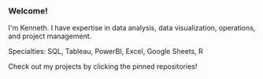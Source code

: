 ### Welcome! 

I'm Kenneth. I have expertise in data analysis, data visualization, operations, and project management. 

Specialties: SQL, Tableau, PowerBI, Excel, Google Sheets, R

Check out my projects by clicking the pinned repositories!
<!--
**kenneth-dizon/kenneth-dizon** is a ✨ _special_ ✨ repository because its `README.md` (this file) appears on your GitHub profile.

Here are some ideas to get you started:

- 🔭 I’m currently working on ...
- 🌱 I’m currently learning ...
- 👯 I’m looking to collaborate on ...
- 🤔 I’m looking for help with ...
- 💬 Ask me about ...
- 📫 How to reach me: ...
- 😄 Pronouns: ...
- ⚡ Fun fact: ...
-->
